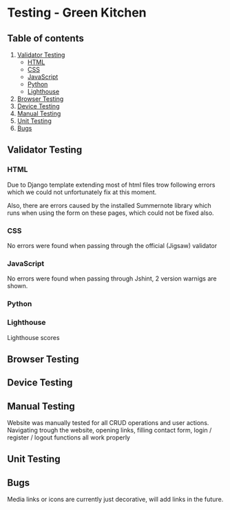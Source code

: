 # Testing - Green Kitchen

## Table of contents

1. [Validator Testing](#Validator-Testing)
    - [HTML](#HTML)
    - [CSS](#CSS)
    - [JavaScript](#JavaScript)
    - [Python](#Python)
    - [Lighthouse](#Lighthouse)
2. [Browser Testing](#Browser-Testing)
3. [Device Testing](#Device-Testing)
4. [Manual Testing](#Manual-Testing)
5. [Unit Testing](#Unit-Testing)
6. [Bugs](#Bugs)

## Validator Testing
### HTML

Due to Django template extending most of html files trow following errors which we could not unfortunately fix at this moment.

Also, there are errors caused by the installed Summernote library which runs when using the form on these pages, which could not be fixed also.

### CSS

No errors were found when passing through the official (Jigsaw) validator

### JavaScript

No errors were found when passing through Jshint, 2 version warnigs are shown.

### Python



### Lighthouse

Lighthouse scores 

## Browser Testing



## Device Testing



## Manual Testing

Website was manually tested for all CRUD operations and user actions. Navigating trough the website, opening links, filling contact form, login / register / logout functions all work properly

## Unit Testing



## Bugs

Media links or icons are currently just decorative, will add links in the future.